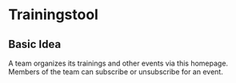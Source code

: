 # Trainingstool

## Basic Idea
A team organizes its trainings and other events via this homepage. Members of the team can subscribe or unsubscribe for an event.